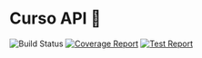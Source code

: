 # Curso API 🚀

![Build Status](https://github.com/RivelinoAlves/curso-api/actions/workflows/maven-test-report-pages.yml/badge.svg)
[![Coverage Report](https://img.shields.io/badge/coverage-JaCoCo-blue)](https://rivelinoalves.github.io/curso-api/jacoco/index.html)
[![Test Report](https://img.shields.io/badge/tests-Surefire-green)](https://rivelinoalves.github.io/curso-api/surefire-report.html)
